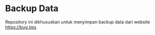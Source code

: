 # Backup Data

Repository ini dikhususkan untuk menyimpan backup data dari website https://bug.tips
